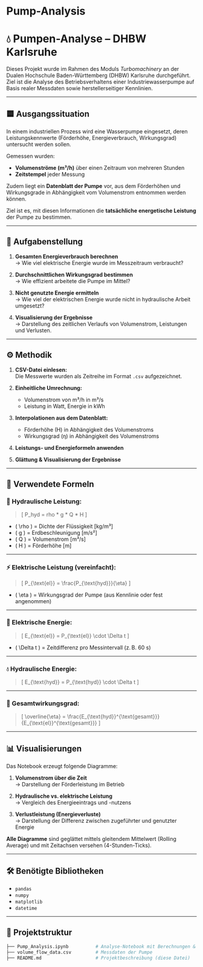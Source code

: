 # Pump-Analysis
# 💧 Pumpen-Analyse – DHBW Karlsruhe

Dieses Projekt wurde im Rahmen des Moduls *Turbomachinery* an der Dualen Hochschule Baden-Württemberg (DHBW) Karlsruhe durchgeführt. Ziel ist die Analyse des Betriebsverhaltens einer Industriewasserpumpe auf Basis realer Messdaten sowie herstellerseitiger Kennlinien.

---

## 🟦 Ausgangssituation

In einem industriellen Prozess wird eine Wasserpumpe eingesetzt, deren Leistungskennwerte (Förderhöhe, Energieverbrauch, Wirkungsgrad) untersucht werden sollen. 

Gemessen wurden:
- **Volumenströme (m³/h)** über einen Zeitraum von mehreren Stunden
- **Zeitstempel** jeder Messung

Zudem liegt ein **Datenblatt der Pumpe** vor, aus dem Förderhöhen und Wirkungsgrade in Abhängigkeit vom Volumenstrom entnommen werden können.  

Ziel ist es, mit diesen Informationen die **tatsächliche energetische Leistung** der Pumpe zu bestimmen.

---

## 🧾 Aufgabenstellung

1. **Gesamten Energieverbrauch berechnen**  
   → Wie viel elektrische Energie wurde im Messzeitraum verbraucht?

2. **Durchschnittlichen Wirkungsgrad bestimmen**  
   → Wie effizient arbeitete die Pumpe im Mittel?

3. **Nicht genutzte Energie ermitteln**  
   → Wie viel der elektrischen Energie wurde nicht in hydraulische Arbeit umgesetzt?

4. **Visualisierung der Ergebnisse**  
   → Darstellung des zeitlichen Verlaufs von Volumenstrom, Leistungen und Verlusten.

---

## ⚙️ Methodik

1. **CSV-Datei einlesen:**  
   Die Messwerte wurden als Zeitreihe im Format `.csv` aufgezeichnet.

2. **Einheitliche Umrechnung:**  
   - Volumenstrom von m³/h in m³/s
   - Leistung in Watt, Energie in kWh

3. **Interpolationen aus dem Datenblatt:**  
   - Förderhöhe (H) in Abhängigkeit des Volumenstroms
   - Wirkungsgrad (η) in Abhängigkeit des Volumenstroms

4. **Leistungs- und Energieformeln anwenden**

5. **Glättung & Visualisierung der Ergebnisse**

---

## 📐 Verwendete Formeln

### 💠 Hydraulische Leistung:
> \[
P_hyd = rho * g * Q * H
\]

- \( \rho \) = Dichte der Flüssigkeit [kg/m³]  
- \( g \) = Erdbeschleunigung [m/s²]  
- \( Q \) = Volumenstrom [m³/s]  
- \( H \) = Förderhöhe [m]

---

### ⚡ Elektrische Leistung (vereinfacht):

> \[
P_{\text{el}} = \frac{P_{\text{hyd}}}{\eta}
\]

- \( \eta \) = Wirkungsgrad der Pumpe (aus Kennlinie oder fest angenommen)

---

### 🔋 Elektrische Energie:

> \[
E_{\text{el}} = P_{\text{el}} \cdot \Delta t
\]

- \( \Delta t \) = Zeitdifferenz pro Messintervall (z. B. 60 s)

---

### 💧 Hydraulische Energie:

> \[
E_{\text{hyd}} = P_{\text{hyd}} \cdot \Delta t
\]

---

### 🧾 Gesamtwirkungsgrad:

> \[
\overline{\eta} = \frac{E_{\text{hyd}}^{\text{gesamt}}}{E_{\text{el}}^{\text{gesamt}}}
\]

---

## 📊 Visualisierungen

Das Notebook erzeugt folgende Diagramme:

1. **Volumenstrom über die Zeit**  
   → Darstellung der Förderleistung im Betrieb

2. **Hydraulische vs. elektrische Leistung**  
   → Vergleich des Energieeintrags und -nutzens

3. **Verlustleistung (Energieverluste)**  
   → Darstellung der Differenz zwischen zugeführter und genutzter Energie

**Alle Diagramme** sind geglättet mittels gleitendem Mittelwert (Rolling Average) und mit Zeitachsen versehen (4-Stunden-Ticks).

---

## 🛠️ Benötigte Bibliotheken

- `pandas`
- `numpy`
- `matplotlib`
- `datetime`

---

## 📁 Projektstruktur

```bash
├── Pump_Analysis.ipynb          # Analyse-Notebook mit Berechnungen & Plots
├── volume_flow_data.csv         # Messdaten der Pumpe
├── README.md                    # Projektbeschreibung (diese Datei)
